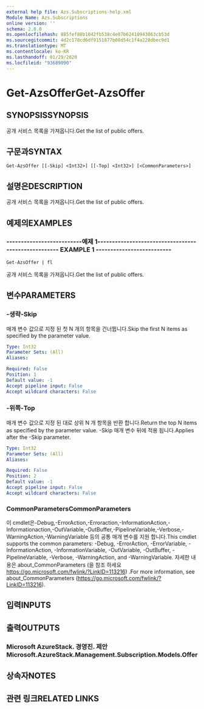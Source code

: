 ```yaml
---
external help file: Azs.Subscriptions-help.xml
Module Name: Azs.Subscriptions
online version: ''
schema: 2.0.0
ms.openlocfilehash: 885fef88b1042fb538c4e07b62410943063cb53d
ms.sourcegitcommit: 4d2c178cd6df9151877b08d54c1f4a228dbec9d1
ms.translationtype: MT
ms.contentlocale: ko-KR
ms.lasthandoff: 01/29/2020
ms.locfileid: "93689090"
---
```

# <span data-ttu-id="dfb4c-101">Get-AzsOffer</span><span class="sxs-lookup"><span data-stu-id="dfb4c-101">Get-AzsOffer</span></span>

## <span data-ttu-id="dfb4c-102">SYNOPSIS</span><span class="sxs-lookup"><span data-stu-id="dfb4c-102">SYNOPSIS</span></span>
<span data-ttu-id="dfb4c-103">공개 서비스 목록을 가져옵니다.</span><span class="sxs-lookup"><span data-stu-id="dfb4c-103">Get the list of public offers.</span></span>

## <span data-ttu-id="dfb4c-104">구문과</span><span class="sxs-lookup"><span data-stu-id="dfb4c-104">SYNTAX</span></span>

```
Get-AzsOffer [[-Skip] <Int32>] [[-Top] <Int32>] [<CommonParameters>]
```

## <span data-ttu-id="dfb4c-105">설명은</span><span class="sxs-lookup"><span data-stu-id="dfb4c-105">DESCRIPTION</span></span>
<span data-ttu-id="dfb4c-106">공개 서비스 목록을 가져옵니다.</span><span class="sxs-lookup"><span data-stu-id="dfb4c-106">Get the list of public offers.</span></span>

## <span data-ttu-id="dfb4c-107">예제의</span><span class="sxs-lookup"><span data-stu-id="dfb4c-107">EXAMPLES</span></span>

### <span data-ttu-id="dfb4c-108">--------------------------예제 1--------------------------</span><span class="sxs-lookup"><span data-stu-id="dfb4c-108">-------------------------- EXAMPLE 1 --------------------------</span></span>
```
Get-AzsOffer | fl
```

<span data-ttu-id="dfb4c-109">공개 서비스 목록을 가져옵니다.</span><span class="sxs-lookup"><span data-stu-id="dfb4c-109">Get the list of public offers.</span></span>

## <span data-ttu-id="dfb4c-110">변수</span><span class="sxs-lookup"><span data-stu-id="dfb4c-110">PARAMETERS</span></span>

### <span data-ttu-id="dfb4c-111">-생략</span><span class="sxs-lookup"><span data-stu-id="dfb4c-111">-Skip</span></span>
<span data-ttu-id="dfb4c-112">매개 변수 값으로 지정 된 첫 N 개의 항목을 건너뜁니다.</span><span class="sxs-lookup"><span data-stu-id="dfb4c-112">Skip the first N items as specified by the parameter value.</span></span>

```yaml
Type: Int32
Parameter Sets: (All)
Aliases: 

Required: False
Position: 1
Default value: -1
Accept pipeline input: False
Accept wildcard characters: False
```

### <span data-ttu-id="dfb4c-113">-위쪽</span><span class="sxs-lookup"><span data-stu-id="dfb4c-113">-Top</span></span>
<span data-ttu-id="dfb4c-114">매개 변수 값으로 지정 된 대로 상위 N 개 항목을 반환 합니다.</span><span class="sxs-lookup"><span data-stu-id="dfb4c-114">Return the top N items as specified by the parameter value.</span></span>
<span data-ttu-id="dfb4c-115">-Skip 매개 변수 뒤에 적용 됩니다.</span><span class="sxs-lookup"><span data-stu-id="dfb4c-115">Applies after the -Skip parameter.</span></span>

```yaml
Type: Int32
Parameter Sets: (All)
Aliases: 

Required: False
Position: 2
Default value: -1
Accept pipeline input: False
Accept wildcard characters: False
```

### <span data-ttu-id="dfb4c-116">CommonParameters</span><span class="sxs-lookup"><span data-stu-id="dfb4c-116">CommonParameters</span></span>
<span data-ttu-id="dfb4c-117">이 cmdlet은-Debug,-ErrorAction,-Erroraction,-InformationAction,-Informationaction,-OutVariable,-OutBuffer,-PipelineVariable,-Verbose,-WarningAction,-WarningVariable 등의 공통 매개 변수를 지원 합니다.</span><span class="sxs-lookup"><span data-stu-id="dfb4c-117">This cmdlet supports the common parameters: -Debug, -ErrorAction, -ErrorVariable, -InformationAction, -InformationVariable, -OutVariable, -OutBuffer, -PipelineVariable, -Verbose, -WarningAction, and -WarningVariable.</span></span> <span data-ttu-id="dfb4c-118">자세한 내용은 about_CommonParameters (을 참조 하세요 https://go.microsoft.com/fwlink/?LinkID=113216) .</span><span class="sxs-lookup"><span data-stu-id="dfb4c-118">For more information, see about_CommonParameters (https://go.microsoft.com/fwlink/?LinkID=113216).</span></span>

## <span data-ttu-id="dfb4c-119">입력</span><span class="sxs-lookup"><span data-stu-id="dfb4c-119">INPUTS</span></span>

## <span data-ttu-id="dfb4c-120">출력</span><span class="sxs-lookup"><span data-stu-id="dfb4c-120">OUTPUTS</span></span>

### <span data-ttu-id="dfb4c-121">Microsoft AzureStack. 경영진. 제안</span><span class="sxs-lookup"><span data-stu-id="dfb4c-121">Microsoft.AzureStack.Management.Subscription.Models.Offer</span></span>

## <span data-ttu-id="dfb4c-122">상속자</span><span class="sxs-lookup"><span data-stu-id="dfb4c-122">NOTES</span></span>

## <span data-ttu-id="dfb4c-123">관련 링크</span><span class="sxs-lookup"><span data-stu-id="dfb4c-123">RELATED LINKS</span></span>

